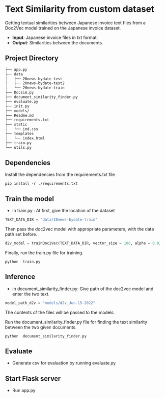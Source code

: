# Text Similarity from custom dataset
Getting textual similarities between Japanese invoice text files from a Doc2Vec model trained on the Japanese invoice dataset.

- **Input**: Japanese invoice files in txt format.
- **Output**: SImilarities between the documents.


## Project Directory
```bash
├── app.py
├── data
│   ├── 20news-bydate-test
│   ├── 20news-bydate-test2
│   └── 20news-bydate-train
├── Docsim.py
├── document_similarity_finder.py
├── evaluate.py
├── init.py
├── models/
├── Readme.md
├── requirements.txt
├── static
│   └── ind.css
├── templates
│   └── index.html
├── train.py
└── utils.py
```




## Dependencies
Install the dependencies from the requirements.txt file
```console
pip install -r ./requirements.txt

```

## Train the model
- in train.py : 
At first, give the location of the dataset

```py
TEXT_DATA_DIR = "data/20news-bydate-train"

```

Then pass the doc2vec model with appropriate parameters, with the data path set before.
```py
d2v_model = trainDoc2Vec(TEXT_DATA_DIR, vector_size = 100, alpha = 0.025, min_count = 1, epochs=100,  save = True)

```
Finally, run the train.py file for training.
```console
python  train.py

```

## Inference
- in document_similarity_finder.py:
Give path of the doc2vec model and enter the two text.
```py
model_path_d2v = "models/d2v_Jun-15-2022"

```
The contents of the files will be passed to the models.

Run the document_similarity_finder.py file for finding the text similarity between the two given documents.

```console
python  document_similarity_finder.py

```

## Evaluate
- Generate csv for evaluation by running evaluate.py

## Start Flask server
- Run app.py 